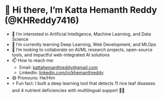 # 👋 Hi there, I’m Katta Hemanth Reddy (@KHReddy7416)

- 👀 I’m interested in Artificial Intelligence, Machine Learning, and Data Science  
- 🌱 I’m currently learning Deep Learning, Web Development, and MLOps  
- 💞️ I’m looking to collaborate on AI/ML research projects, open-source tools, and impactful web-integrated AI solutions  
- 📫 How to reach me:  
  - Email: kattahemanthreddy@gmail.com  
  - LinkedIn: [linkedin.com/in/khemanthreddy](https://www.linkedin.com/in/khemanthreddy)    
- 😄 Pronouns: He/Him  
- ⚡ Fun fact: I built a deep learning tool that detects 11 rice leaf diseases and 4 nutrient deficiencies with multilingual support 🌾🤖  
